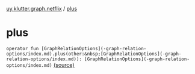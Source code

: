 [uy.klutter.graph.netflix](index.md) / [plus](.)


# plus
`operator fun [GraphRelationOptions](-graph-relation-options/index.md).plus(other:&nbsp;[GraphRelationOptions](-graph-relation-options/index.md)): [GraphRelationOptions](-graph-relation-options/index.md)` [(source)](https://github.com/kohesive/klutter/blob/master/netflix-graph-jdk6/src/main/kotlin/uy/klutter/graph/netflix/NetflixGraph.kt#L47)


